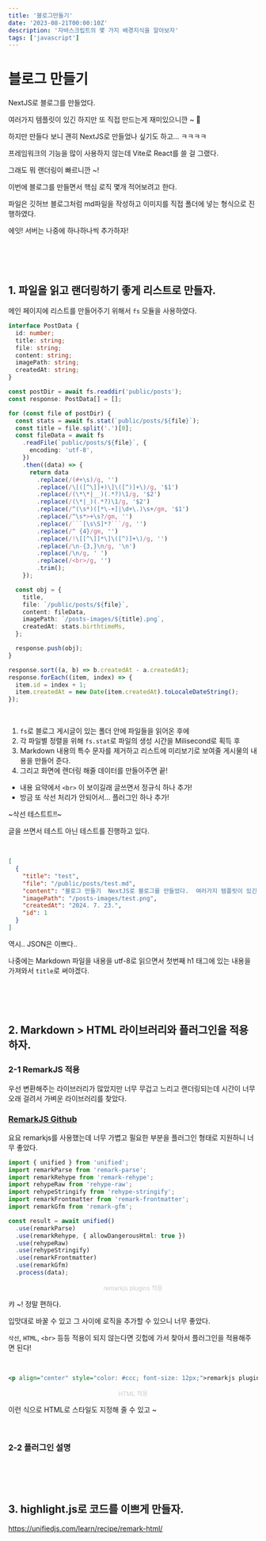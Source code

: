 ```yaml
---
title: '블로그만들기'
date: '2023-08-21T00:00:10Z'
description: '자바스크립트의 몇 가지 배경지식을 알아보자'
tags: ['javascript']
---
```


# 블로그 만들기

NextJS로 블로그를 만들었다.

여러가지 템플릿이 있긴 하지만 또 직접 만드는게 재미있으니깐 ~ 🌟

하지만 만들다 보니 괜히 NextJS로 만들었나 싶기도 하고... ㅋㅋㅋㅋ

프레임워크의 기능을 많이 사용하지 않는데 Vite로 React를 쓸 걸 그랬다.

그래도 뭐 랜더링이 빠르니깐 ~!

이번에 블로그를 만들면서 핵심 로직 몇개 적어보려고 한다.

파일은 깃허브 블로그처럼 md파일을 작성하고 이미지를 직접 폴더에 넣는 형식으로 진행하였다.

에잇! 서버는 나중에 하나하나씩 추가하자!

<br><br><br>

## 1. 파일을 읽고 랜더링하기 좋게 리스트로 만들자.

메인 페이지에 리스트를 만들어주기 위해서 `fs` 모듈을 사용하였다.

````typescript
interface PostData {
  id: number;
  title: string;
  file: string;
  content: string;
  imagePath: string;
  createdAt: string;
}

const postDir = await fs.readdir('public/posts');
const response: PostData[] = [];

for (const file of postDir) {
  const stats = await fs.stat(`public/posts/${file}`);
  const title = file.split('.')[0];
  const fileData = await fs
    .readFile(`public/posts/${file}`, {
      encoding: 'utf-8',
    })
    .then((data) => {
      return data
        .replace(/(#+\s)/g, '')
        .replace(/\[([^\]]+)\]\([^)]+\)/g, '$1')
        .replace(/(\*\*|__)(.*?)\1/g, '$2')
        .replace(/(\*|_)(.*?)\1/g, '$2')
        .replace(/^(\s*)([*\-+]|\d+\.)\s+/gm, '$1')
        .replace(/^\s*>+\s?/gm, '')
        .replace(/```[\s\S]*?```/g, '')
        .replace(/^ {4}/gm, '')
        .replace(/!\[[^\]]*\]\([^)]+\)/g, '')
        .replace(/\n-{3,}\n/g, '\n')
        .replace(/\n/g, ' ')
        .replace(/<br>/g, '')
        .trim();
    });

  const obj = {
    title,
    file: `/public/posts/${file}`,
    content: fileData,
    imagePath: `/posts-images/${title}.png`,
    createdAt: stats.birthtimeMs,
  };

  response.push(obj);
}

response.sort((a, b) => b.createdAt - a.createdAt);
response.forEach((item, index) => {
  item.id = index + 1;
  item.createdAt = new Date(item.createdAt).toLocaleDateString();
});
````

<br>

1. `fs`로 블로그 게시글이 있는 폴더 안에 파일들을 읽어온 후에
2. 각 파일별 정렬을 위해 `fs.stat`로 파일의 생성 시간을 Milisecond로 획득 후
3. Markdown 내용의 특수 문자를 제거하고 리스트에 미리보기로 보여줄 게시물의 내용을 만들어 준다.
4. 그리고 화면에 랜더링 해줄 데이터를 만들어주면 끝!

- 내용 요약에서 `<br>` 이 보이길래 글쓰면서 정규식 하나 추가!
- 방금 또 삭선 처리가 안되어서... 플러그인 하나 추가!

~삭선 테스트트!!~

글을 쓰면서 테스트 아닌 테스트를 진행하고 있다.

<br>

```json
[
  {
    "title": "test",
    "file": "/public/posts/test.md",
    "content": "블로그 만들기  NextJS로 블로그를 만들었다.  여러가지 템플릿이 있긴 하지만 또 직접 만드는게 재미있으니깐 ~ 🌟",
    "imagePath": "/posts-images/test.png",
    "createdAt": "2024. 7. 23.",
    "id": 1
  }
]
```

역시.. JSON은 이쁘다..

나중에는 Markdown 파일을 내용을 utf-8로 읽으면서 첫번째 h1 태그에 있는 내용을 가져와서 `title`로 써야겠다.

<br><br><br>

## 2. Markdown > HTML 라이브러리와 플러그인을 적용하자.

### 2-1 RemarkJS 적용

우선 변환해주는 라이브러리가 많았지만 너무 무겁고 느리고 랜더링되는데 시간이 너무 오래 걸려서 가벼운 라이브러리를 찾았다.

### [RemarkJS Github](https://github.com/remarkjs/remark)

요요 remarkjs를 사용했는데 너무 가볍고 필요한 부분을 플러그인 형태로 지원하니 너무 좋았다.

```typescript
import { unified } from 'unified';
import remarkParse from 'remark-parse';
import remarkRehype from 'remark-rehype';
import rehypeRaw from 'rehype-raw';
import rehypeStringify from 'rehype-stringify';
import remarkFrontmatter from 'remark-frontmatter';
import remarkGfm from 'remark-gfm';

const result = await unified()
  .use(remarkParse)
  .use(remarkRehype, { allowDangerousHtml: true })
  .use(rehypeRaw)
  .use(rehypeStringify)
  .use(remarkFrontmatter)
  .use(remarkGfm)
  .process(data);
```

<p align="center" style="color: #ccc; font-size: 12px;">remarkjs plugins 적용</p>

캬 ~! 정말 편하다.

입맛대로 바꿀 수 있고 그 사이에 로직을 추가할 수 있으니 너무 좋았다.

`삭선`, `HTML`, `<br>` 등등 적용이 되지 않는다면 깃헙에 가서 찾아서 플러그인을 적용해주면 된다!

<br>

```xml
<p align="center" style="color: #ccc; font-size: 12px;">remarkjs plugins 적용</p>
```

<p align="center" style="color: #ccc; font-size: 12px;">HTML 적용</p>

이런 식으로 HTML로 스타일도 지정해 줄 수 있고 ~

<br>

### 2-2 플러그인 설명

<br><br><br>

## 3. highlight.js로 코드를 이쁘게 만들자.

https://unifiedjs.com/learn/recipe/remark-html/
